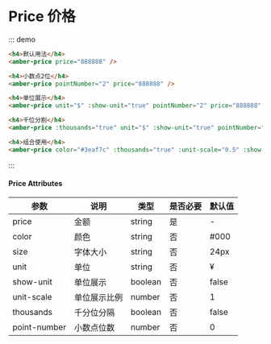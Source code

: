# Price 价格
  
::: demo
```html
<h4>默认用法</h4>
<amber-price price="888888" />

<h4>小数点2位</h4>
<amber-price pointNumber="2" price="888888" />

<h4>单位展示</h4>
<amber-price unit="$" :show-unit="true" pointNumber="2" price="888888" />

<h4>千位分割</h4>
<amber-price :thousands="true" unit="$" :show-unit="true" pointNumber="2" price="888888" />

<h4>组合使用</h4>
<amber-price color="#3eaf7c" :thousands="true" :unit-scale="0.5" :show-unit="true" point-number="2" price="888888" />

```
:::

#### Price Attributes


| 参数 | 说明 | 类型 | 是否必要 | 默认值 |
| --- | ---  | --- |  ---    | --- |
| price | 金额 | string | 是 | - |
| color | 颜色 | string | 否 | #000 |
| size | 字体大小 | string | 否 | 24px |
| unit | 单位 | string | 否 | ¥ |
| show-unit | 单位展示 | boolean | 否 | false |
| unit-scale | 单位展示比例 | number | 否 | 1 |
| thousands | 千分位分隔 | boolean | 否 | false |
| point-number | 小数点位数 | number | 否 | 0 |
